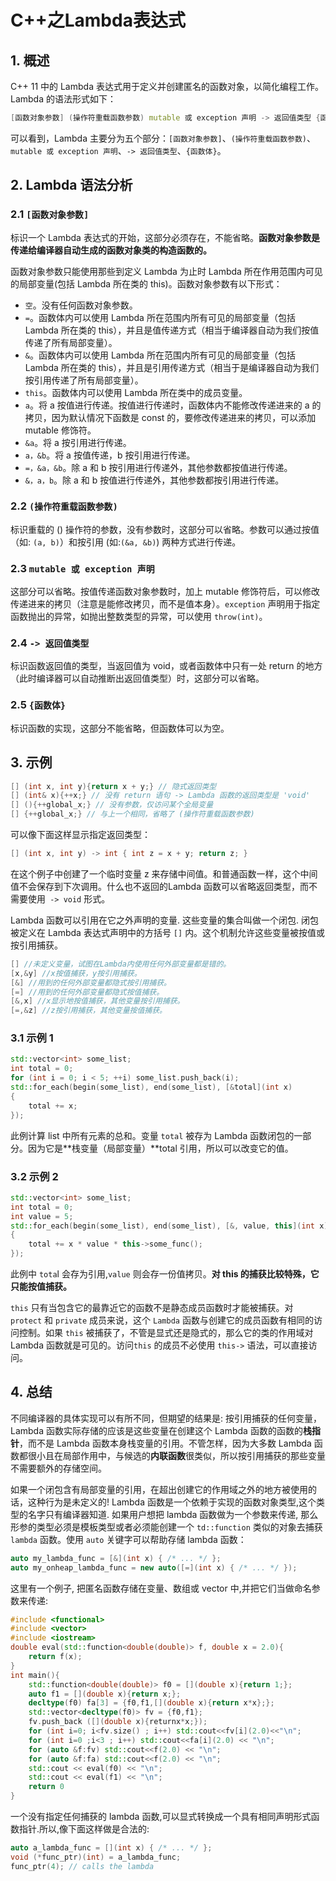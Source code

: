 ﻿# C++之Lambda表达式

## 1. 概述

C++ 11 中的 Lambda 表达式用于定义并创建匿名的函数对象，以简化编程工作。Lambda 的语法形式如下：

```cpp
[函数对象参数] (操作符重载函数参数) mutable 或 exception 声明 -> 返回值类型 {函数体}
```

可以看到，Lambda 主要分为五个部分：`[函数对象参数]`、`(操作符重载函数参数)`、`mutable 或 exception 声明`、`-> 返回值类型`、`{函数体}`。

## 2. Lambda 语法分析

### 2.1 `[函数对象参数]`

标识一个 Lambda 表达式的开始，这部分必须存在，不能省略。**函数对象参数是传递给编译器自动生成的函数对象类的构造函数的。**

函数对象参数只能使用那些到定义 Lambda 为止时 Lambda 所在作用范围内可见的局部变量(包括 Lambda 所在类的 this)。函数对象参数有以下形式：

- `空`。没有任何函数对象参数。
- `=`。函数体内可以使用 Lambda 所在范围内所有可见的局部变量（包括 Lambda 所在类的 this），并且是值传递方式（相当于编译器自动为我们按值传递了所有局部变量）。
- `&`。函数体内可以使用 Lambda 所在范围内所有可见的局部变量（包括 Lambda 所在类的 this），并且是引用传递方式（相当于是编译器自动为我们按引用传递了所有局部变量）。
- `this`。函数体内可以使用 Lambda 所在类中的成员变量。
- `a`。将 a 按值进行传递。按值进行传递时，函数体内不能修改传递进来的 a 的拷贝，因为默认情况下函数是 const 的，要修改传递进来的拷贝，可以添加 mutable 修饰符。
- `&a`。将 a 按引用进行传递。
- `a，&b`。将 a 按值传递，b 按引用进行传递。
- `=，&a，&b`。除 a 和 b 按引用进行传递外，其他参数都按值进行传递。
- `&，a，b`。除 a 和 b 按值进行传递外，其他参数都按引用进行传递。

### 2.2 `(操作符重载函数参数)`

标识重载的 () 操作符的参数，没有参数时，这部分可以省略。参数可以通过按值（如: `(a, b)`）和按引用 (如:`(&a, &b)`) 两种方式进行传递。

### 2.3 `mutable 或 exception 声明`

这部分可以省略。按值传递函数对象参数时，加上 mutable 修饰符后，可以修改传递进来的拷贝（注意是能修改拷贝，而不是值本身）。`exception` 声明用于指定函数抛出的异常，如抛出整数类型的异常，可以使用 `throw(int)`。

### 2.4 `-> 返回值类型`

标识函数返回值的类型，当返回值为 void，或者函数体中只有一处 return 的地方（此时编译器可以自动推断出返回值类型）时，这部分可以省略。

### 2.5 `{函数体}`

标识函数的实现，这部分不能省略，但函数体可以为空。

## 3. 示例

```cpp
[] (int x, int y){return x + y;} // 隐式返回类型
[] (int& x){++x;} // 没有 return 语句 -> Lambda 函数的返回类型是 'void'
[] (){++global_x;} // 没有参数，仅访问某个全局变量
[] {++global_x;} // 与上一个相同，省略了 (操作符重载函数参数)
```

可以像下面这样显示指定返回类型：

```cpp
[] (int x, int y) -> int { int z = x + y; return z; }
```

在这个例子中创建了一个临时变量 z 来存储中间值。和普通函数一样，这个中间值不会保存到下次调用。什么也不返回的Lambda 函数可以省略返回类型，而不需要使用` -> void` 形式。

Lambda 函数可以引用在它之外声明的变量. 这些变量的集合叫做一个闭包. 闭包被定义在 Lambda 表达式声明中的方括号 `[]` 内。这个机制允许这些变量被按值或按引用捕获。

```cpp
[] //未定义变量，试图在Lambda内使用任何外部变量都是错的。
[x,&y] //x按值捕获，y按引用捕获。
[&] //用到的任何外部变量都隐式按引用捕获。
[=] //用到的任何外部变量都隐式按值捕获。
[&,x] //x显示地按值捕获，其他变量按引用捕获。
[=,&z] //z按引用捕获，其他变量按值捕获。
```



### 3.1 示例 1

```cpp
std::vector<int> some_list;
int total = 0;
for (int i = 0; i < 5; ++i) some_list.push_back(i);
std::for_each(begin(some_list), end(some_list), [&total](int x)
{
    total += x;
});
```

此例计算 list 中所有元素的总和。变量 `total` 被存为 Lambda 函数闭包的一部分。因为它是**栈变量（局部变量）**total 引用，所以可以改变它的值。

### 3.2 示例 2

```cpp
std::vector<int> some_list;
int total = 0;
int value = 5;
std::for_each(begin(some_list), end(some_list), [&, value, this](int x)
{
    total += x * value * this->some_func();
});
```

此例中 `tota`l 会存为引用,`value` 则会存一份值拷贝。**对 this 的捕获比较特殊，它只能按值捕获。**

`this` 只有当包含它的最靠近它的函数不是静态成员函数时才能被捕获。对 `protect` 和 `private` 成员来说，这个 `Lambda` 函数与创建它的成员函数有相同的访问控制。如果 `this` 被捕获了，不管是显式还是隐式的，那么它的类的作用域对 Lambda 函数就是可见的。访问`this` 的成员不必使用 `this->` 语法，可以直接访问。



## 4. 总结

不同编译器的具体实现可以有所不同，但期望的结果是: 按引用捕获的任何变量，Lambda 函数实际存储的应该是这些变量在创建这个 Lambda 函数的函数的**栈指针**，而不是 Lambda 函数本身栈变量的引用。不管怎样，因为大多数 Lambda 函数都很小且在局部作用中，与候选的**内联函数**很类似，所以按引用捕获的那些变量不需要额外的存储空间。

如果一个闭包含有局部变量的引用，在超出创建它的作用域之外的地方被使用的话，这种行为是未定义的!   Lambda 函数是一个依赖于实现的函数对象类型,这个类型的名字只有编译器知道. 如果用户想把 lambda 函数做为一个参数来传递, 那么形参的类型必须是模板类型或者必须能创建一个 `td::function` 类似的对象去捕获 `lambda` 函数。使用 `auto` 关键字可以帮助存储 lambda 函数：

```cpp
auto my_lambda_func = [&](int x) { /* ... */ };
auto my_onheap_lambda_func = new auto([=](int x) { /* ... */ });
```

这里有一个例子, 把匿名函数存储在变量、数组或 vector 中,并把它们当做命名参数来传递:

```cpp
#include <functional>
#include <vector>
#include <iostream>
double eval(std::function<double(double)> f, double x = 2.0){
    return f(x);
}
int main(){
    std::function<double(double)> f0 = [](double x){return 1;};
    auto f1 = [](double x){return x;};
    decltype(f0) fa[3] = {f0,f1,[](double x){return x*x};};
    std::vector<decltype(f0)> fv = {f0,f1};
    fv.push_back ([](double x){returnx*x;});
    for (int i=0; i<fv.size() ; i++) std::cout<<fv[i](2.0)<<"\n";
    for (int i=0 ;i<3 ; i++) std::cout<<fa[i](2.0) << "\n";
    for (auto &f:fv) std::cout<<f(2.0) << "\n";
    for (auto &f:fa) std::cout<<f(2.0) << "\n";
    std::cout << eval(f0) << "\n";
    std::cout << eval(f1) << "\n";
    return 0
}
```

一个没有指定任何捕获的 lambda 函数,可以显式转换成一个具有相同声明形式函数指针.所以,像下面这样做是合法的:

```cpp
auto a_lambda_func = [](int x) { /* ... */ };
void (*func_ptr)(int) = a_lambda_func;
func_ptr(4); // calls the lambda
```
